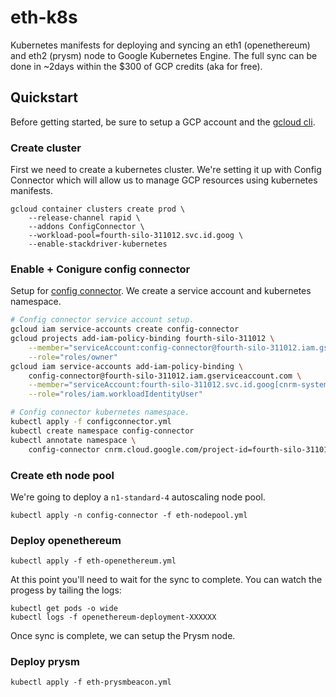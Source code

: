 # eth-k8s

Kubernetes manifests for deploying and syncing an eth1 (openethereum) and eth2 (prysm) node to Google Kubernetes Engine. The full sync can be done in ~2days within the $300 of GCP credits (aka for free).

## Quickstart

Before getting started, be sure to setup a GCP account and the [gcloud cli](https://cloud.google.com/sdk/gcloud).

### Create cluster

First we need to create a kubernetes cluster. We're setting it up with Config Connector which will allow us to manage GCP resources using kubernetes manifests.

```
gcloud container clusters create prod \
    --release-channel rapid \
    --addons ConfigConnector \
    --workload-pool=fourth-silo-311012.svc.id.goog \
    --enable-stackdriver-kubernetes
```

### Enable + Conigure config connector

Setup for [config connector](https://cloud.google.com/config-connector/docs/overview). We create a service account and kubernetes namespace.

```bash
# Config connector service account setup.
gcloud iam service-accounts create config-connector
gcloud projects add-iam-policy-binding fourth-silo-311012 \
    --member="serviceAccount:config-connector@fourth-silo-311012.iam.gserviceaccount.com" \
    --role="roles/owner"
gcloud iam service-accounts add-iam-policy-binding \
    config-connector@fourth-silo-311012.iam.gserviceaccount.com \
    --member="serviceAccount:fourth-silo-311012.svc.id.goog[cnrm-system/cnrm-controller-manager]" \
    --role="roles/iam.workloadIdentityUser"

# Config connector kubernetes namespace.
kubectl apply -f configconnector.yml
kubectl create namespace config-connector
kubectl annotate namespace \
    config-connector cnrm.cloud.google.com/project-id=fourth-silo-311012
```

### Create eth node pool

We're going to deploy a `n1-standard-4` autoscaling node pool.

```
kubectl apply -n config-connector -f eth-nodepool.yml
```

### Deploy openethereum

```
kubectl apply -f eth-openethereum.yml
```

At this point you'll need to wait for the sync to complete. You can watch the progess by tailing the logs:

```
kubectl get pods -o wide
kubectl logs -f openethereum-deployment-XXXXXX
```

Once sync is complete, we can setup the Prysm node.

### Deploy prysm

```
kubectl apply -f eth-prysmbeacon.yml
```
